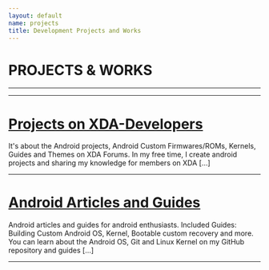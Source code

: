 ```yaml
---
layout: default
name: projects
title: Development Projects and Works
---
```


# PROJECTS & WORKS

----
----

# [Projects on XDA-Developers](projects/xda-threads-collection.md)
It's about the Android projects, Android Custom Firmwares/ROMs, Kernels, Guides and Themes on XDA Forums. In my free time, I create android projects and sharing my knowledge for members on XDA [...]

----

# [Android Articles and Guides](projects/android-articles.md)
Android articles and guides for android enthusiasts. Included Guides: Building Custom Android OS, Kernel, Bootable custom recovery and more. You can learn about the Android OS, Git and Linux Kernel on my GitHub repository and guides [...]

----

